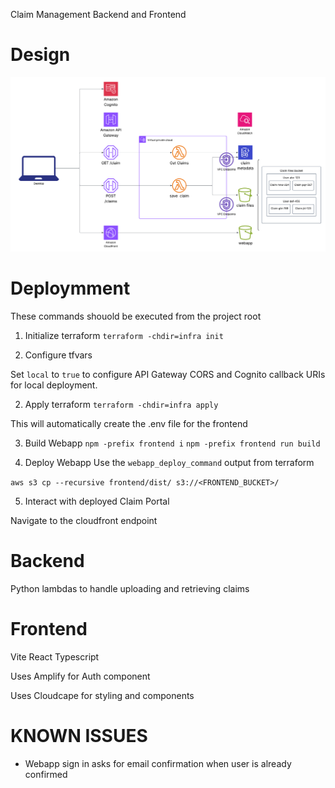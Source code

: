 Claim Management Backend and Frontend

# Design

![Design Diagram](./design.png)

# Deploymment
These commands shouold be executed from the project root

1. Initialize terraform
`terraform -chdir=infra init`

2. Configure tfvars

Set `local` to `true` to configure API Gateway CORS and Cognito callback URIs for local deployment. 

2. Apply terraform
`terraform -chdir=infra apply`

This will automatically create the .env file for the frontend

3. Build Webapp
`npm -prefix frontend i`
`npm -prefix frontend run build`

4. Deploy Webapp
Use the `webapp_deploy_command` output from terraform

`aws s3 cp --recursive frontend/dist/ s3://<FRONTEND_BUCKET>/`

5. Interact with deployed Claim Portal

Navigate to the cloudfront endpoint



# Backend

Python lambdas to handle uploading and retrieving claims

# Frontend

Vite React Typescript 

Uses Amplify for Auth component

Uses Cloudcape for styling and components

# KNOWN ISSUES

- Webapp sign in asks for email confirmation when user is already confirmed


